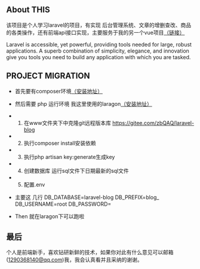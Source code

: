 
## About THIS

该项目是个人学习laravel的项目，有实现 后台管理系统、文章的增删查改、商品的各类操作，还有前端api接口实现，主要服务于我的另一个vue项目[（链接）](https://gitee.com/zbQAQ/vue-myLibrary)


Laravel is accessible, yet powerful, providing tools needed for large, robust applications. A superb combination of simplicity, elegance, and innovation give you tools you need to build any application with which you are tasked.
 
## PROJECT MIGRATION

- 首先要有composer环境[（安装地址）](https://www.phpcomposer.com/)
- 然后需要 php 运行环境 我这里使用的laragon[（安装地址）](https://laragon.org/)  

- 1. 在www文件夹下中克隆git远程版本库 https://gitee.com/zbQAQ/laravel-blog
- 2. 执行composer install安装依赖 
- 3. 执行php artisan key:generate生成key 
- 4. 创建数据库 运行sql文件下日期最新的sql文件
- 5. 配置.env  
- 主要这 几行  DB_DATABASE=laravel-blog
              DB_PREFIX=blog_
              DB_USERNAME=root
              DB_PASSWORD=
- Then  就在laragon下可以跑啦

## 最后

个人是前端新手，喜欢钻研新鲜的技术，如果你对此有什么意见可以邮箱(1290368140@qq.com)我，我会认真看并且采纳的谢谢。

